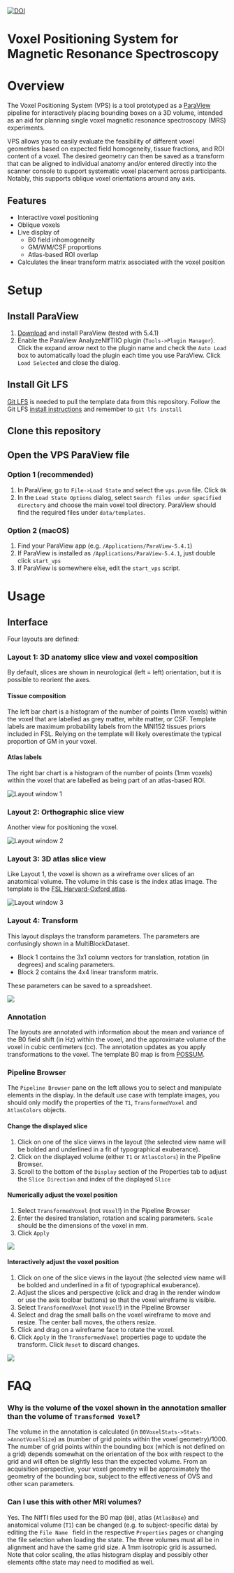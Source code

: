 [![DOI](https://zenodo.org/badge/107062454.svg)](https://zenodo.org/badge/latestdoi/107062454)

# Voxel Positioning System for Magnetic Resonance Spectroscopy

# Overview

The Voxel Positioning System (VPS) is a tool prototyped as a [ParaView](https://www.paraview.org) pipeline for interactively placing bounding boxes on a 3D volume, intended as an aid for planning single voxel magnetic resonance spectroscopy (MRS) experiments. 

VPS allows you to easily evaluate the feasibility of different voxel geometries based on expected field homogeneity, tissue fractions, and ROI content of a voxel. The desired geometry can then be saved as a transform that can be aligned to individual anatomy and/or entered directly into the scanner console to support systematic voxel placement across participants. Notably, this supports oblique voxel orientations around any axis.

## Features

- Interactive voxel positioning
- Oblique voxels
- Live display of 
	- B0 field inhomogeneity 
	- GM/WM/CSF proportions
	- Atlas-based ROI overlap
- Calculates the linear transform matrix associated with the voxel position


# Setup

## Install ParaView

1. [Download](https://www.paraview.org/download/) and install ParaView (tested with 5.4.1)
2. Enable the ParaView AnalyzeNIfTIIO plugin (`Tools->Plugin Manager`). Click the expand arrow next to the plugin name and check the `Auto Load` box to automatically load the plugin each time you use ParaView. Click `Load Selected` and close the dialog.

## Install Git LFS

[Git LFS](https://git-lfs.github.com) is needed to pull the template data from this repository. Follow the Git LFS [install instructions](https://git-lfs.github.com) and remember to `git lfs install`

## Clone this repository

## Open the VPS ParaView file

### Option 1 (recommended)
1. In ParaView, go to `File->Load State` and select the `vps.pvsm` file. Click `Ok`
2. In the `Load State Options` dialog, select `Search files under specified directory` and choose the main voxel tool directory. ParaView should find the required files under `data/templates`.

### Option 2 (macOS)
1. Find your ParaView app (e.g. `/Applications/ParaView-5.4.1`)
2. If ParaView is installed as `/Applications/ParaView-5.4.1`, just double click `start_vps`
3. If ParaView is somewhere else, edit the `start_vps`  script.


# Usage

## Interface
Four layouts are defined:

### Layout 1: 3D anatomy slice view and voxel composition

By default, slices are shown in neurological (left = left) orientation, but it is possible to reorient the axes. 

#### Tissue composition
The left bar chart is a histogram of the number of points (1mm voxels) within the voxel that are labelled as grey matter, white matter, or CSF. Template labels are maximum probability labels from the MNI152 tissues priors included in FSL. Relying on the template will likely overestimate the typical proportion of GM in your voxel.

#### Atlas labels
The right bar chart is a histogram of the number of points (1mm voxels) within the voxel that are labelled as being part of an atlas-based ROI. 

![Layout window 1](img/layout1.png)


### Layout 2: Orthographic slice view

Another view for positioning the voxel.

![Layout window 2](img/layout2.png)


### Layout 3: 3D atlas slice view

Like Layout 1, the voxel is shown as a wireframe over slices of an anatomical volume. The volume in this case is the index atlas image. The template is the [FSL Harvard-Oxford atlas](https://fsl.fmrib.ox.ac.uk/fsl/fslwiki/Atlases).

![Layout window 3](img/layout3.png)

### Layout 4: Transform

This layout displays the transform parameters. The parameters are confusingly shown in a MultiBlockDataset.

- Block 1 contains the 3x1 column vectors for translation, rotation (in degrees) and scaling parameters.
- Block 2 contains the 4x4 linear transform matrix.

These parameters can be saved to a spreadsheet.

![](img/layout4.png)

### Annotation
The layouts are annotated with information about the mean and variance of the B0 field shift (in Hz) within the voxel, and the approximate volume of the voxel in cubic centimeters (cc). The annotation updates as you apply transformations to the voxel. The template B0 map is from [POSSUM](https://fsl.fmrib.ox.ac.uk/fsl/fslwiki/POSSUM/UserGuide).

### Pipeline Browser

The `Pipeline Browser` pane on the left allows you to select and manipulate elements in the display. In the default use case with template images, you should only modify the properties of the `T1`, `TransformedVoxel` and `AtlasColors` objects.

#### Change the displayed slice

1. Click on one of the slice views in the layout (the selected view name will be bolded and underlined in a fit of typographical exuberance).
2. Click on the displayed volume (either `T1` or `AtlasColors`) in the Pipeline Browser. 
3. Scroll to the bottom of the `Display` section of the Properties tab to adjust the `Slice Direction` and index of the displayed `Slice`

#### Numerically adjust the voxel position

1. Select `TransformedVoxel` (not `Voxel`!) in the Pipeline Browser
2. Enter the desired translation, rotation and scaling parameters. `Scale` should be the dimensions of the voxel in mm.
3. Click `Apply`

![](img/transform_properties.png)


#### Interactively adjust the voxel position

1. Click on one of the slice views in the layout (the selected view name will be bolded and underlined in a fit of typographical exuberance).
2. Adjust the slices and perspective (click and drag in the render window or use the axis toolbar buttons) so that the voxel wireframe is visible.
3. Select `TransformedVoxel` (not `Voxel`!) in the Pipeline Browser
4. Select and drag the small balls on the voxel wireframe to move and resize. The center ball moves, the others resize.
5. Click and drag on a wireframe face to rotate the voxel.
6. Click `Apply` in the `TransformedVoxel` properties page to update the transform. Click `Reset` to discard changes. 

![](img/transform_interactive.png)



# FAQ

### Why is the volume of the voxel shown in the annotation smaller than the volume of `Transformed Voxel`?

The volume in the annotation is calculated (in `B0VoxelStats->Stats->AnnotVoxelSize`) as (number of grid points within the voxel geometry)/1000. The number of grid points within the bounding box (which is not defined on a grid) depends somewhat on the orientation of the box with respect to the grid and will often be slightly less than the expected volume. From an acquisition perspective, your voxel geometry will be approximately the geometry of the bounding box, subject to the effectiveness of OVS and other scan parameters.

### Can I use this with other MRI volumes?
Yes. The NIfTI files used for the B0 map (`B0`), atlas (`AtlasBase`) and anatomical volume (`T1`) can be changed (e.g. to subject-specific data) by editing the `File Name ` field in the respective `Properties` pages or changing the file selection when loading the state. The three volumes must all be in alignment and have the same grid size. A 1mm isotropic grid is assumed. Note that color scaling, the atlas histogram display and possibly other elements ofthe state may need to modified as well.

